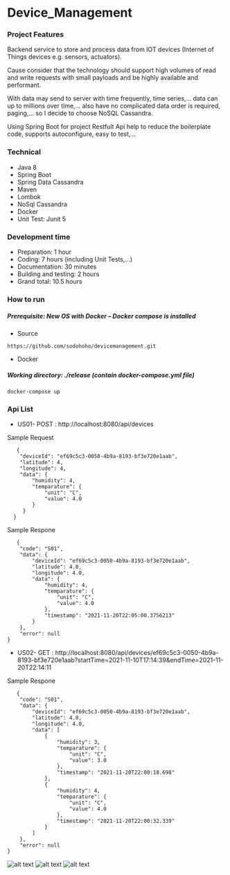 # Device_Management

### Project Features

  Backend service to store and process data from IOT devices
(Internet of Things devices e.g. sensors, actuators). 

  Cause consider that the technology should support high volumes of read and write requests with small payloads and
be highly available and performant.

   With data may send to server with time frequently, time series,... data can up to millions over time,... also have no complicated data order is required, paging,... so I decide to choose NoSQL Cassandra.

  Using Spring Boot for project Restfult Api help to reduce the boilerplate code, supports autoconfigure, easy to test,...
  

### Technical
- Java 8
- Spring Boot
- Spring Data Cassandra
- Maven
- Lombok
- NoSql Cassandra
- Docker
- Unit Test: Junit 5

### Development time
- Preparation: 1 hour
- Coding: 7 hours (including Unit Tests,...)
- Documentation: 30 minutes
- Building and testing: 2 hours
- Grand total: 10.5 hours 

### How to run

##### Prerequisite: New OS with Docker – Docker compose is installed
* Source
```
https://github.com/sodohoho/devicemanagement.git
```

* Docker

##### Working directory: ./release (contain docker-compose.yml file)
```
docker-compose up
```


### Api List

* US01- POST :  http://localhost:8080/api/devices

Sample Request
````
   {
    "deviceId": "ef69c5c3-0050-4b9a-8193-bf3e720e1aab",
    "latitude": 4,
    "longitude": 4,
    "data": {
        "humidity": 4,
        "temparature": {
            "unit": "C",
            "value": 4.0
        }
     }
  }
````    
Sample Respone 
````
   {
    "code": "S01",
    "data": {
        "deviceId": "ef69c5c3-0050-4b9a-8193-bf3e720e1aab",
        "latitude": 4.0,
        "longitude": 4.0,
        "data": {
            "humidity": 4,
            "temparature": {
                "unit": "C",
                "value": 4.0
            },
            "timestamp": "2021-11-20T22:05:00.3756213"
        }
    },
    "error": null
}
````
* US02- GET : http://localhost:8080/api/devices/ef69c5c3-0050-4b9a-8193-bf3e720e1aab?startTime=2021-11-10T17:14:39&endTime=2021-11-20T22:14:11

Sample Respone 
````
   {
    "code": "S01",
    "data": {
        "deviceId": "ef69c5c3-0050-4b9a-8193-bf3e720e1aab",
        "latitude": 4.0,
        "longitude": 4.0,
        "data": [
            {
                "humidity": 3,
                "temparature": {
                    "unit": "C",
                    "value": 3.0
                },
                "timestamp": "2021-11-20T22:00:18.698"
            },
            {
                "humidity": 4,
                "temparature": {
                    "unit": "C",
                    "value": 4.0
                },
                "timestamp": "2021-11-20T22:00:32.339"
            }
        ]
    },
    "error": null
}
````

![alt text](https://i.ibb.co/N1dqD7f/1.png)
![alt text](https://i.ibb.co/6PFPg4S/2.png)
![alt text](https://i.ibb.co/ykjgLtq/3.png)
